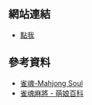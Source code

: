 ## 網站連結
- [點我](https://stumail.nutn.edu.tw/s10859029/index.html)

## 參考資料
- [雀魂-Mahjong Soul](https://www.maj-soul.com/#/home)
- [雀魂麻將 - 萌娘百科](https://mzh.moegirl.org.cn/zh-tw/%E9%9B%80%E9%AD%82%E9%BA%BB%E5%B0%86)